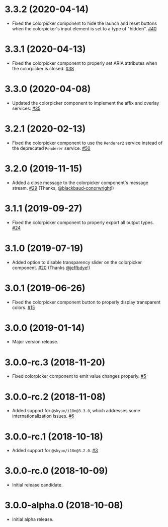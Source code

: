 # 3.3.2 (2020-04-14)

- Fixed the colorpicker component to hide the launch and reset buttons when the colorpicker's input element is set to a type of "hidden". [#40](https://github.com/blackbaud/skyux-colorpicker/pull/40)

# 3.3.1 (2020-04-13)

- Fixed the colorpicker component to properly set ARIA attributes when the colorpicker is closed. [#38](https://github.com/blackbaud/skyux-colorpicker/pull/38)

# 3.3.0 (2020-04-08)

- Updated the colorpicker component to implement the affix and overlay services. [#35](https://github.com/blackbaud/skyux-colorpicker/pull/35)

# 3.2.1 (2020-02-13)

- Fixed the colorpicker component to use the `Renderer2` service instead of the deprecated `Renderer` service. [#50](https://github.com/blackbaud/skyux-lookup/pull/50)

# 3.2.0 (2019-11-15)

- Added a close message to the colorpicker component's message stream. [#29](https://github.com/blackbaud/skyux-colorpicker/pull/29) (Thanks, [@blackbaud-conorwright](https://github.com/blackbaud-conorwright)!)

# 3.1.1 (2019-09-27)

- Fixed the colorpicker component to properly export all output types. [#24](https://github.com/blackbaud/skyux-colorpicker/pull/24)

# 3.1.0 (2019-07-19)

- Added option to disable transparency slider on the colorpicker component. [#20](https://github.com/blackbaud/skyux-colorpicker/pull/20) (Thanks [@jeffbdye](https://github.com/jeffbdye)!)

# 3.0.1 (2019-06-26)

- Fixed the colorpicker component button to properly display transparent colors. [#15](https://github.com/blackbaud/skyux-colorpicker/pull/15)

# 3.0.0 (2019-01-14)

- Major version release.

# 3.0.0-rc.3 (2018-11-20)

- Fixed colorpicker component to emit value changes properly. [#5](https://github.com/blackbaud/skyux-colorpicker/pull/5)

# 3.0.0-rc.2 (2018-11-08)

- Added support for `@skyux/i18n@3.3.0`, which addresses some internationalization issues. [#6](https://github.com/blackbaud/skyux-colorpicker/pull/6)

# 3.0.0-rc.1 (2018-10-18)

- Added support for `@skyux/i18n@3.2.0`. [#3](https://github.com/blackbaud/skyux-colorpicker/pull/3)

# 3.0.0-rc.0 (2018-10-09)

- Initial release candidate.

# 3.0.0-alpha.0 (2018-10-08)

- Initial alpha release.

